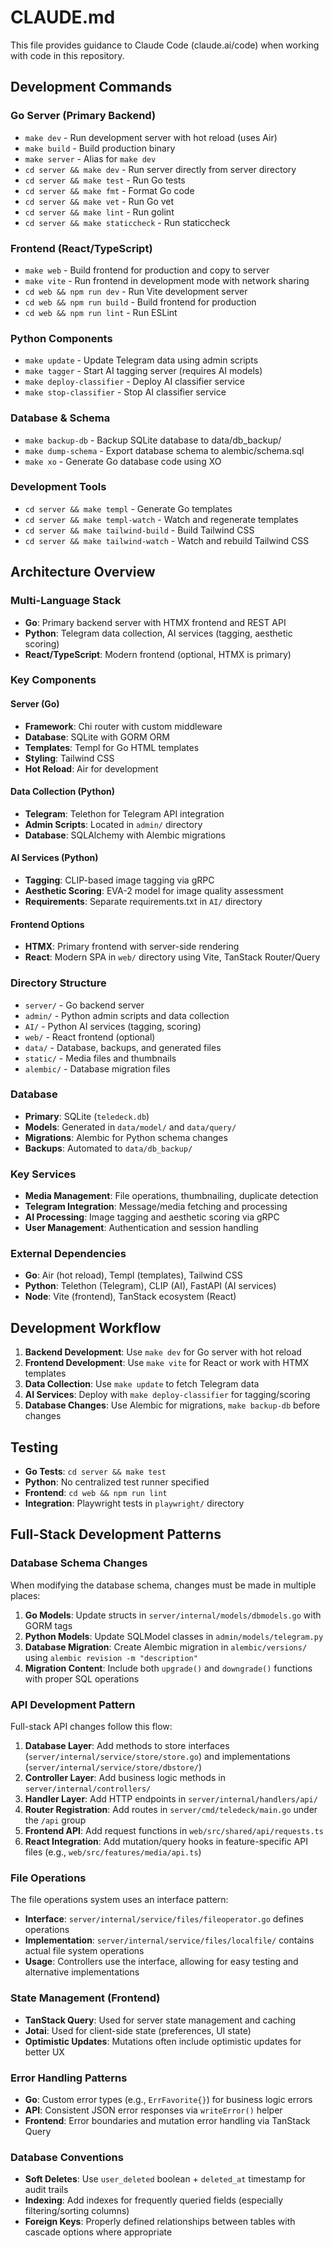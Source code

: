 # CLAUDE.md

This file provides guidance to Claude Code (claude.ai/code) when working with code in this repository.

## Development Commands

### Go Server (Primary Backend)
- `make dev` - Run development server with hot reload (uses Air)
- `make build` - Build production binary
- `make server` - Alias for `make dev`
- `cd server && make dev` - Run server directly from server directory
- `cd server && make test` - Run Go tests
- `cd server && make fmt` - Format Go code
- `cd server && make vet` - Run Go vet
- `cd server && make lint` - Run golint
- `cd server && make staticcheck` - Run staticcheck

### Frontend (React/TypeScript)
- `make web` - Build frontend for production and copy to server
- `make vite` - Run frontend in development mode with network sharing
- `cd web && npm run dev` - Run Vite development server
- `cd web && npm run build` - Build frontend for production
- `cd web && npm run lint` - Run ESLint

### Python Components
- `make update` - Update Telegram data using admin scripts
- `make tagger` - Start AI tagging server (requires AI models)
- `make deploy-classifier` - Deploy AI classifier service
- `make stop-classifier` - Stop AI classifier service

### Database & Schema
- `make backup-db` - Backup SQLite database to data/db_backup/
- `make dump-schema` - Export database schema to alembic/schema.sql
- `make xo` - Generate Go database code using XO

### Development Tools
- `cd server && make templ` - Generate Go templates
- `cd server && make templ-watch` - Watch and regenerate templates
- `cd server && make tailwind-build` - Build Tailwind CSS
- `cd server && make tailwind-watch` - Watch and rebuild Tailwind CSS

## Architecture Overview

### Multi-Language Stack
- **Go**: Primary backend server with HTMX frontend and REST API
- **Python**: Telegram data collection, AI services (tagging, aesthetic scoring)
- **React/TypeScript**: Modern frontend (optional, HTMX is primary)

### Key Components

#### Server (Go)
- **Framework**: Chi router with custom middleware
- **Database**: SQLite with GORM ORM
- **Templates**: Templ for Go HTML templates
- **Styling**: Tailwind CSS
- **Hot Reload**: Air for development

#### Data Collection (Python)
- **Telegram**: Telethon for Telegram API integration
- **Admin Scripts**: Located in `admin/` directory
- **Database**: SQLAlchemy with Alembic migrations

#### AI Services (Python)
- **Tagging**: CLIP-based image tagging via gRPC
- **Aesthetic Scoring**: EVA-2 model for image quality assessment
- **Requirements**: Separate requirements.txt in `AI/` directory

#### Frontend Options
- **HTMX**: Primary frontend with server-side rendering
- **React**: Modern SPA in `web/` directory using Vite, TanStack Router/Query

### Directory Structure
- `server/` - Go backend server
- `admin/` - Python admin scripts and data collection
- `AI/` - Python AI services (tagging, scoring)
- `web/` - React frontend (optional)
- `data/` - Database, backups, and generated files
- `static/` - Media files and thumbnails
- `alembic/` - Database migration files

### Database
- **Primary**: SQLite (`teledeck.db`)
- **Models**: Generated in `data/model/` and `data/query/`
- **Migrations**: Alembic for Python schema changes
- **Backups**: Automated to `data/db_backup/`

### Key Services
- **Media Management**: File operations, thumbnailing, duplicate detection
- **Telegram Integration**: Message/media fetching and processing
- **AI Processing**: Image tagging and aesthetic scoring via gRPC
- **User Management**: Authentication and session handling

### External Dependencies
- **Go**: Air (hot reload), Templ (templates), Tailwind CSS
- **Python**: Telethon (Telegram), CLIP (AI), FastAPI (AI services)
- **Node**: Vite (frontend), TanStack ecosystem (React)

## Development Workflow

1. **Backend Development**: Use `make dev` for Go server with hot reload
2. **Frontend Development**: Use `make vite` for React or work with HTMX templates
3. **Data Collection**: Use `make update` to fetch Telegram data
4. **AI Services**: Deploy with `make deploy-classifier` for tagging/scoring
5. **Database Changes**: Use Alembic for migrations, `make backup-db` before changes

## Testing

- **Go Tests**: `cd server && make test`
- **Python**: No centralized test runner specified
- **Frontend**: `cd web && npm run lint`
- **Integration**: Playwright tests in `playwright/` directory

## Full-Stack Development Patterns

### Database Schema Changes
When modifying the database schema, changes must be made in multiple places:

1. **Go Models**: Update structs in `server/internal/models/dbmodels.go` with GORM tags
2. **Python Models**: Update SQLModel classes in `admin/models/telegram.py` 
3. **Database Migration**: Create Alembic migration in `alembic/versions/` using `alembic revision -m "description"`
4. **Migration Content**: Include both `upgrade()` and `downgrade()` functions with proper SQL operations

### API Development Pattern
Full-stack API changes follow this flow:

1. **Database Layer**: Add methods to store interfaces (`server/internal/service/store/store.go`) and implementations (`server/internal/service/store/dbstore/`)
2. **Controller Layer**: Add business logic methods in `server/internal/controllers/`
3. **Handler Layer**: Add HTTP endpoints in `server/internal/handlers/api/` 
4. **Router Registration**: Add routes in `server/cmd/teledeck/main.go` under the `/api` group
5. **Frontend API**: Add request functions in `web/src/shared/api/requests.ts`
6. **React Integration**: Add mutation/query hooks in feature-specific API files (e.g., `web/src/features/media/api.ts`)

### File Operations
The file operations system uses an interface pattern:
- **Interface**: `server/internal/service/files/fileoperator.go` defines operations
- **Implementation**: `server/internal/service/files/localfile/` contains actual file system operations
- **Usage**: Controllers use the interface, allowing for easy testing and alternative implementations

### State Management (Frontend)
- **TanStack Query**: Used for server state management and caching
- **Jotai**: Used for client-side state (preferences, UI state)
- **Optimistic Updates**: Mutations often include optimistic updates for better UX

### Error Handling Patterns
- **Go**: Custom error types (e.g., `ErrFavorite{}`) for business logic errors
- **API**: Consistent JSON error responses via `writeError()` helper
- **Frontend**: Error boundaries and mutation error handling via TanStack Query

### Database Conventions
- **Soft Deletes**: Use `user_deleted` boolean + `deleted_at` timestamp for audit trails
- **Indexing**: Add indexes for frequently queried fields (especially filtering/sorting columns)
- **Foreign Keys**: Properly defined relationships between tables with cascade options where appropriate
